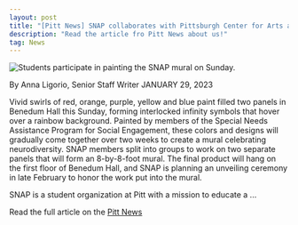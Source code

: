 ```yaml
---
layout: post
title: "[Pitt News] SNAP collaborates with Pittsburgh Center for Arts and Media for neurodiversity mural"
description: "Read the article fro Pitt News about us!"
tag: News
---
```


![Students participate in painting the SNAP mural on Sunday.](https://pittnews.com/wp-content/uploads/2023/01/C_SNAPMural_JB-900x600.jpg)

By Anna Ligorio, Senior Staff Writer
JANUARY 29, 2023

Vivid swirls of red, orange, purple, yellow and blue paint filled two panels in Benedum Hall this Sunday, forming interlocked infinity symbols that hover over a rainbow background. Painted by members of the Special Needs Assistance Program for Social Engagement, these colors and designs will gradually come together over two weeks to create a mural celebrating neurodiversity. SNAP members split into groups to work on two separate panels that will form an 8-by-8-foot mural. The final product will hang on the first floor of Benedum Hall, and SNAP is planning an unveiling ceremony in late February to honor the work put into the mural. 

SNAP is a student organization at Pitt with a mission to educate a ...

Read the full article on the [Pitt News](https://pittnews.com/article/178518/arts-and-entertainment/mural/)